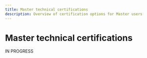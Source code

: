 ```yaml
---
title: Master technical certifications
description: Overview of certification options for Master users
---
```

# Master technical certifications

IN PROGRESS
